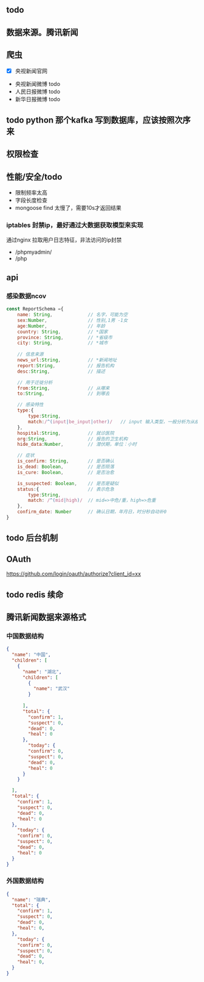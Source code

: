 ## todo 
## 数据来源。腾讯新闻
## 爬虫
- [x] 央视新闻官网
- 央视新闻微博 todo 
- 人民日报微博 todo
- 新华日报微博 todo

## todo python 那个kafka 写到数据库，应该按照次序来

## 权限检查

## 性能/安全/todo 
- 限制频率太高
- 字段长度检查
- mongoose find 太慢了，需要10s才返回结果
### iptables 封禁ip，最好通过大数据获取模型来实现
通过nginx 拉取用户日志特征，非法访问的ip封禁
- /phpmyadmin/
- /php

## api

###  感染数据ncov

```js
const ReportSchema ={
    name: String,             // 名字，可能为空
    sex:Number,               // 性别,1男 -1女
    age:Number,               // 年龄
    country: String,          // *国家
    province: String,         // *省级市
    city: String,             // *城市
    
    // 信息来源
    news_url:String,          // *新闻地址
    report:String,            // 报告机构
    desc:String,              // 描述

    // 用于迁徙分析
    from:String,              // 从哪来
    to:String,                // 到哪去

    // 感染特性
    type:{
        type:String,
        match:/^(input|be_input|other)/   // input 输入类型，一般分析为从疫区来，即来自武汉，be_input=>被输入，other其他
    },
    hospital:String,          // 就诊医院
    org:String,               // 报告的卫生机构
    hide_data:Number,         // 潜伏期，单位：小时

    // 症状
    is_confirm: String,       // 是否确认
    is_dead: Boolean,         // 是否陨落
    is_cure: Boolean,         // 是否治愈

    is_suspected: Boolean,    // 是否是疑似
    status:{                  // 表示危急
        type:String,
        match: /^(mid|high)/  // mid=>中危/重，high=>危重
    },
    confirm_date: Number      // 确认日期，年月日，时分秒自动补0
}
```

## todo 后台机制


## OAuth

 https://github.com/login/oauth/authorize?client_id=xx

## todo  redis 续命

## 腾讯新闻数据来源格式

### 中国数据结构
```json
{
  "name": "中国",
  "children": [
    {
      "name": "湖北",
      "children": [
        {
          "name": "武汉"
        }
    
      ],
      "total": {
        "confirm": 1,
        "suspect": 0,
        "dead": 0,
        "heal": 0
      },
        "today": {
        "confirm": 0,
        "suspect": 0,
        "dead": 0,
        "heal": 0
      }
    }

  ],
  "total": {
    "confirm": 1,
    "suspect": 0,
    "dead": 0,
    "heal": 0
  },
    "today": {
    "confirm": 0,
    "suspect": 0,
    "dead": 0,
    "heal": 0
  }
}
```
### 外国数据结构

```json
{
  "name": "瑞典",
  "total": {
    "confirm": 1,
    "suspect": 0,
    "dead": 0,
    "heal": 0,
  },
    "today": {
    "confirm": 0,
    "suspect": 0,
    "dead": 0,
    "heal": 0,
  }
}
```
